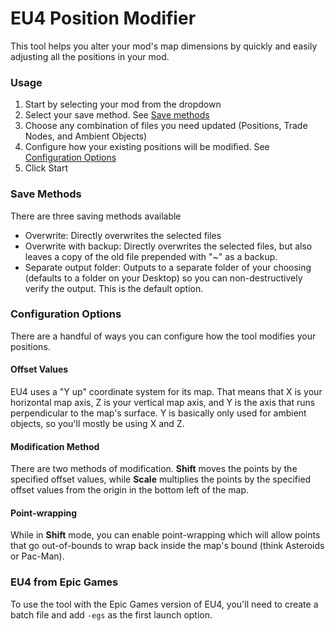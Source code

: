 # EU4 Position Modifier
This tool helps you alter your mod's map dimensions by quickly and easily adjusting all the positions in your mod.
### Usage
1. Start by selecting your mod from the dropdown
2. Select your save method. See [Save methods](#save-methods)
3. Choose any combination of files you need updated (Positions, Trade Nodes, and Ambient Objects)
4. Configure how your existing positions will be modified. See [Configuration Options](#configuration-options)
5. Click Start
### Save Methods
There are three saving methods available
* Overwrite: Directly overwrites the selected files
* Overwrite with backup: Directly overwrites the selected files, but also leaves a copy of the old file prepended with "~" as a backup.
* Separate output folder: Outputs to a separate folder of your choosing (defaults to a folder on your Desktop) so you can non-destructively verify the output. This is the default option.
### Configuration Options
There are a handful of ways you can configure how the tool modifies your positions.
#### Offset Values
EU4 uses a "Y up" coordinate system for its map. That means that X is your horizontal map axis, Z is your vertical map axis, and Y is the axis that runs perpendicular to the map's surface. Y is basically only used for ambient objects, so you'll mostly be using X and Z.
#### Modification Method
There are two methods of modification. **Shift** moves the points by the specified offset values, while **Scale** multiplies the points by the specified offset values from the origin in the bottom left of the map.
#### Point-wrapping
While in **Shift** mode, you can enable point-wrapping which will allow points that go out-of-bounds to wrap back inside the map's bound (think Asteroids or Pac-Man).
### EU4 from Epic Games
To use the tool with the Epic Games version of EU4, you'll need to create a batch file and add `-egs` as the first launch option.

